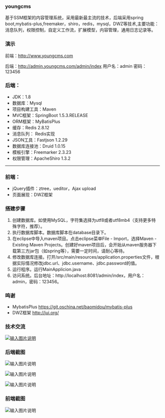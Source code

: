 
### youngcms

   基于SSM框架的内容管理系统，采用最新最主流的技术，后端采用spring boot,mybatis-plus,freemaker，shiro，redis，mysql，DWZ等技术,主要功能：消息队列，权限控制，自定义工作流，扩展模型，内容管理，通用日志记录等。



### 演示

   前端：http://www.youngcms.com

   后端：http://admin.youngcms.com/admin/index   用户名：admin 密码：123456



### 后端：



- JDK：1.8
- 数据库：Mysql
- 项目构建工具：Maven
- MVC框架：SpringBoot 1.5.3.RELEASE
- ORM框架：MyBatisPlus
- 缓存：Redis 2.8.12
- 消息队列： Redis实现
- JSON工具：Fastjson 1.2.29
- 数据库连接池：Druid 1.0.15
- 模板引擎：Freemarker 2.3.23
- 权限管理：ApacheShiro 1.3.2

* * *

### 前端：
- jQuery插件：ztree，ueditor，Ajax upload
- 页面展现：DWZ框架



### 搭建步骤

1. 创建数据库。如使用MySQL，字符集选择为utf8或者utf8mb4（支持更多特殊字符，推荐）。
1. 执行数据库脚本。数据库脚本在database目录下。
1. 在eclipse中导入maven项目。点击eclipse菜单File - Import，选择Maven - Existing Maven Projects。创建好maven项目后，会开始从maven服务器下载第三方jar包（如spring等），需要一定时间，请耐心等待。
1. 修改数据库连接。打开/src/main/resources/application.properties文件，根据实际情况修改jdbc.url、jdbc.username、jdbc.password的值。
1. 运行程序。运行MainApplicion.java
1. 访问系统。后台地址：http://localhost:8081/admin/index，用户名：admin，密码：123456。



### 鸣谢

- MybatisPlus   https://git.oschina.net/baomidou/mybatis-plus
- DWZ框架        http://jui.org/



### 技术交流

[![输入图片说明](http://git.oschina.net/uploads/images/2017/0224/130336_a367bcb4_142850.png "在这里输入图片标题")](http://shang.qq.com/wpa/qunwpa?idkey=95955e57f0b64f9e7c547d083279b8f281572113ae632dcf989d40b21379af6c)


### 后端截图

![输入图片说明](https://git.oschina.net/uploads/images/2017/0809/181259_8bd141d7_142850.png "2017-08-09_175709.png")

![输入图片说明](https://git.oschina.net/uploads/images/2017/0809/181308_7af9d3e0_142850.png "2017-08-09_175741.png")

![输入图片说明](https://git.oschina.net/uploads/images/2017/0809/181318_e57d4996_142850.png "2017-08-09_175805.png")



### 前端截图

![输入图片说明](http://git.oschina.net/uploads/images/2017/0224/123533_9fe32095_142850.png "首页")

